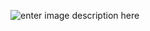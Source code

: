 ![enter image description here](https://raw.githubusercontent.com/JulienDrochon/00_Github_Utilities/master/00_02_Arduino_to_OSC_Utility/screenshot.png)
